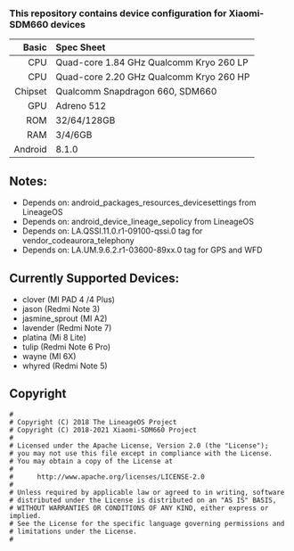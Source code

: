 ### This repository contains device configuration for Xiaomi-SDM660 devices

Basic   | Spec Sheet
-------:|:----------
CPU     | Quad-core 1.84 GHz Qualcomm Kryo 260 LP
CPU     | Quad-core 2.20 GHz Qualcomm Kryo 260 HP
Chipset | Qualcomm Snapdragon 660, SDM660
GPU     | Adreno 512
ROM     | 32/64/128GB
RAM     | 3/4/6GB
Android | 8.1.0

## Notes:
 - Depends on: android_packages_resources_devicesettings from LineageOS
 - Depends on: android_device_lineage_sepolicy from LineageOS
 - Depends on: LA.QSSI.11.0.r1-09100-qssi.0 tag for vendor_codeaurora_telephony
 - Depends on: LA.UM.9.6.2.r1-03600-89xx.0 tag for GPS and WFD

## Currently Supported Devices:
 - clover (MI PAD 4 /4 Plus)
 - jason (Redmi Note 3)
 - jasmine_sprout (MI A2)
 - lavender (Redmi Note 7)
 - platina (Mi 8 Lite)
 - tulip (Redmi Note 6 Pro)
 - wayne (MI 6X)
 - whyred (Redmi Note 5)

## Copyright

```
#
# Copyright (C) 2018 The LineageOS Project
# Copyright (C) 2018-2021 Xiaomi-SDM660 Project
#
# Licensed under the Apache License, Version 2.0 (the "License");
# you may not use this file except in compliance with the License.
# You may obtain a copy of the License at
#
#      http://www.apache.org/licenses/LICENSE-2.0
#
# Unless required by applicable law or agreed to in writing, software
# distributed under the License is distributed on an "AS IS" BASIS,
# WITHOUT WARRANTIES OR CONDITIONS OF ANY KIND, either express or implied.
# See the License for the specific language governing permissions and
# limitations under the License.
#
